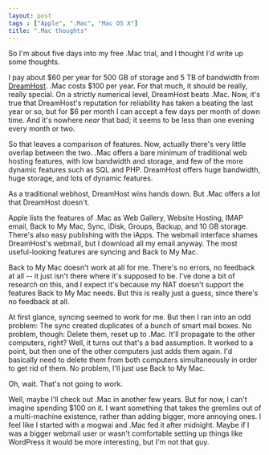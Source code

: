 ```yaml
---
layout: post
tags : ["Apple", ".Mac", "Mac OS X"]
title: ".Mac thoughts"
---
```

So I'm about five days into my free .Mac trial, and I thought I'd write up some thoughts.



I pay about $60 per year for 500 GB of storage and 5 TB of bandwidth from <a href="http://www.dreamhost.com/r.cgi?67943">DreamHost</a>. .Mac costs $100 per year. For that much, it should be really, really special. On a strictly numerical level, DreamHost beats .Mac. Now, it's true that DreamHost's reputation for reliability has taken a beating the last year or so, but for $6 per month I can accept a few days per month of down time. And it's nowhere <i>near</i> that bad; it seems to be less than one evening every month or two.



So that leaves a comparison of features. Now, actually there's very little overlap between the two. .Mac offers a bare minimum of traditional web hosting features, with low bandwidth and storage, and few of the more dynamic features such as SQL and PHP. DreamHost offers huge bandwidth, huge storage, and lots of dynamic features.



As a traditional webhost, DreamHost wins hands down. But .Mac offers a lot that DreamHost doesn't.



Apple lists the features of .Mac as Web Gallery, Website Hosting, IMAP email, Back to My Mac, Sync, iDisk, Groups, Backup, and 10 GB storage. There's also easy publishing with the iApps. The webmail interface shames DreamHost's webmail, but I download all my email anyway. The most useful-looking features are syncing and Back to My Mac.



Back to My Mac doesn't work at all for me. There's no errors, no feedback at all -- it just isn't there where it's supposed to be. I've done a bit of research on this, and I expect it's because my NAT doesn't support the features Back to My Mac needs. But this is really just a guess, since there's no feedback at all.



At first glance, syncing seemed to work for me. But then I ran into an odd problem: The sync created duplicates of a bunch of smart mail boxes. No problem, though: Delete them, reset up to .Mac. It'll propagate to the other computers, right? Well, it turns out that's a bad assumption. It worked to a point, but then one of the other computers just adds them again. I'd basically need to delete them from both computers simultaneously in order to get rid of them. No problem, I'll just use Back to My Mac.



Oh, wait. That's not going to work.



Well, maybe I'll check out .Mac in another few years. But for now, I can't imagine spending $100 on it. I want something that takes the gremlins out of a multi-machine existence, rather than adding bigger, more annoying ones. I feel like I started with a mogwai and .Mac fed it after midnight. Maybe if I was a bigger webmail user or wasn't comfortable setting up things like WordPress it would be more interesting, but I'm not that guy.